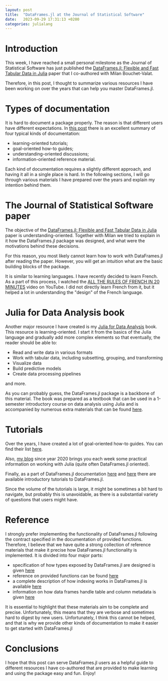 ```yaml
---
layout: post
title:  "DataFrames.jl at the Journal of Statistical Software"
date:   2023-09-29 17:31:13 +0200
categories: julialang
---
```


# Introduction

This week, I have reached a small personal milestone as
the Journal of Statistical Software has just published
the [DataFrames.jl: Flexible and Fast Tabular Data in Julia][jss]
paper that I co-authored with Milan Bouchet-Valat.

Therefore, in this post, I thought to summarize various resources
I have been working on over the years that can help you master DataFrames.jl.

# Types of documentation

It is hard to document a package properly. The reason is that different users
have different expectations. In [this post][docs] there is an excellent summary of
four typical kinds of documentation:

* learning-oriented tutorials;
* goal-oriented how-to guides;
* understanding-oriented discussions;
* information-oriented reference material.

Each kind of documentation requires a slightly different approach, and
having it all in a single place is hard. In the following sections, I will go through
various materials I have prepared over the years and explain my intention
behind them.

# The Journal of Statistical Software paper

The objective of the [DataFrames.jl: Flexible and Fast Tabular Data in Julia][jss] paper
is understanding-oriented. Together with Milan we tried to explain in it how the
DataFrames.jl package was designed, and what were the motivations behind these decisions.

For this reason, you most likely cannot learn how to work with DataFrames.jl after reading
the paper. However, you will get an intuition what are the basic building blocks
of the package.

It is similar to learning languages. I have recently decided to learn French.
As a part of this process, I watched the [ALL THE RULES OF FRENCH IN 20 MINUTES][yt] video on YouTube.
I did not directly learn French from it, but it helped a lot in understanding the "design" of the French language.

# Julia for Data Analysis book

Another major resource I have created is my [Julia for Data Analysis][jda] book.
This resource is learning-oriented. I start it from the basics of the Julia language
and gradually add more complex elements so that eventually, the reader should be able to:

* Read and write data in various formats
* Work with tabular data, including subsetting, grouping, and transforming
* Visualize data
* Build predictive models
* Create data processing pipelines

and more.

As you can probably guess, the DataFrames.jl package is a backbone of this material.
The book was prepared as a textbook that can be used in a 1-semester introductory course on data analysis using Julia
and is accompanied by numerous extra materials that can be found [here][ghjda].

# Tutorials

Over the years, I have created a lot of goal-oriented how-to guides.
You can find their list [here][guides].

Also, [my blog][blog] since year 2020 brings you each week some practical information on working with Julia
(quite often DataFrames.jl oriented).

Finally, as a part of DataFrames.jl documentation [here][docs1] and [here][docs2] there are available introductory tutorials to DataFrames.jl.

Since the volume of the tutorials is large, it might be sometimes a bit hard to navigate, but probably this is unavoidable, as there is a substantial variety of questions that users might have.

# Reference

I strongly prefer implementing the functionality of DataFrames.jl following the contract specified in the documentation
of provided functions. Therefore, I believe that we have quite a strong collection of reference materials that make it precise
how DataFrames.jl functionality is implemented. It is divided into four major parts:

* specification of how types exposed by DataFrames.jl are designed is given [here][rtypes]
* reference on provided functions can be found [here][rfunctions]
* a complete description of how indexing works in DataFrames.jl is available [here][rindexing]
* information on how data frames handle table and column metadata is given [here][rmetadata]

It is essential to highlight that these materials aim to be complete and precise. Unfortunately, this means
that they are verbose and sometimes hard to digest by new users. Unfortunately, I think this cannot be helped,
and that is why we provide other kinds of documentation to make it easier to get started with DataFrames.jl

# Conclusions

I hope that this post can serve DataFrames.jl users as a helpful guide to different resources I have co-authored
that are provided to make learning and using the package easy and fun. Enjoy!

[jss]: https://www.jstatsoft.org/article/view/v107i04
[docs]: https://www.writethedocs.org/videos/eu/2017/the-four-kinds-of-documentation-and-why-you-need-to-understand-what-they-are-daniele-procida/
[yt]: https://www.youtube.com/watch?v=UVlmXWhJbzI
[jda]: https://www.manning.com/books/julia-for-data-analysis
[ghjda]: https://github.com/bkamins/JuliaForDataAnalysis
[guides]: https://dataframes.juliadata.org/stable/#DataFrames.jl
[blog]: https://bkamins.github.io/
[docs1]: https://dataframes.juliadata.org/stable/man/basics/
[docs2]: https://dataframes.juliadata.org/stable/man/getting_started/
[rtypes]: https://dataframes.juliadata.org/stable/lib/types/
[rfunctions]: https://dataframes.juliadata.org/stable/lib/functions/
[rindexing]: https://dataframes.juliadata.org/stable/lib/indexing/
[rmetadata]: https://dataframes.juliadata.org/stable/lib/metadata/
